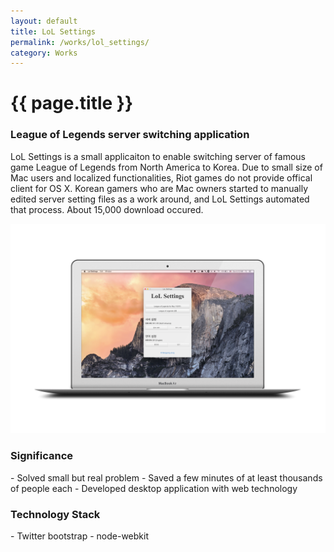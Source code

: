 ```yaml
---
layout: default
title: LoL Settings
permalink: /works/lol_settings/
category: Works
---
```


# {{ page.title }}

### League of Legends server switching application

LoL Settings is a small applicaiton to enable switching server of famous game League of Legends from North America to Korea. Due to small size of Mac users and localized functionalities, Riot games do not provide offical client for OS X. Korean gamers who are Mac owners started to manually edited server setting files as a work around, and LoL Settings automated that process. About 15,000 download occured.

<img src="/images/works/lol_settings/lol_settings.png" alt="LoL Settings" class="img-responsive">

<h3 class="section">Significance</h3>
- Solved small but real problem
- Saved a few minutes of at least thousands of people each
- Developed desktop application with web technology

<h3 class="section">Technology Stack</h3>
- Twitter bootstrap
- node-webkit

